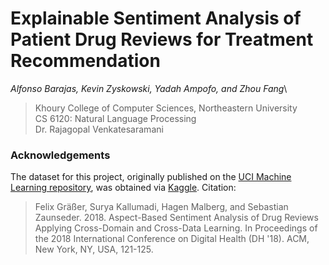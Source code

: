 # Explainable Sentiment Analysis of Patient Drug Reviews for Treatment Recommendation

_Alfonso Barajas, Kevin Zyskowski, Yadah Ampofo, and Zhou Fang_\

> Khoury College of Computer Sciences, Northeastern University\
> CS 6120: Natural Language Processing\
> Dr. Rajagopal Venkatesaramani

### Acknowledgements

The dataset for this project, originally published on the [UCI Machine Learning repository](https://archive.ics.uci.edu/ml/datasets/Drug+Review+Dataset+%28Drugs.com%29), was obtained via
[Kaggle](https://www.kaggle.com/datasets/jessicali9530/kuc-hackathon-winter-2018/data). Citation:

> Felix Gräßer, Surya Kallumadi, Hagen Malberg, and Sebastian Zaunseder. 2018. Aspect-Based Sentiment Analysis of Drug Reviews Applying Cross-Domain and Cross-Data Learning. In Proceedings of the 2018 International Conference on Digital Health (DH '18). ACM, New York, NY, USA, 121-125.
